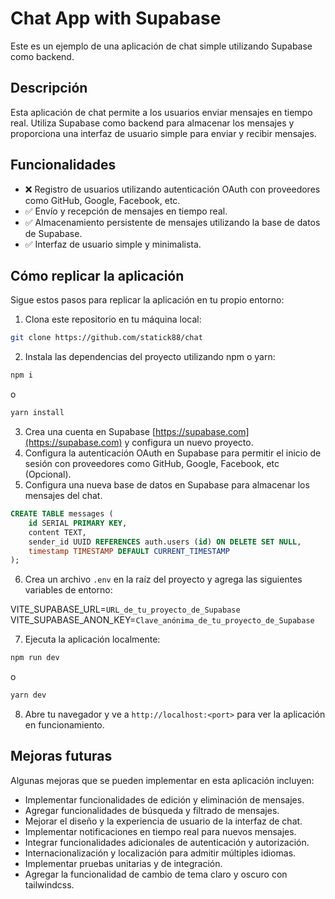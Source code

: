 # Chat App with Supabase

Este es un ejemplo de una aplicación de chat simple utilizando Supabase como backend.

## Descripción

Esta aplicación de chat permite a los usuarios enviar mensajes en tiempo real. Utiliza Supabase como backend para almacenar los mensajes y proporciona una interfaz de usuario simple para enviar y recibir mensajes.

## Funcionalidades

- ❌ Registro de usuarios utilizando autenticación OAuth con proveedores como GitHub, Google, Facebook, etc.
- ✅ Envío y recepción de mensajes en tiempo real.
- ✅ Almacenamiento persistente de mensajes utilizando la base de datos de Supabase.
- ✅ Interfaz de usuario simple y minimalista.

## Cómo replicar la aplicación

Sigue estos pasos para replicar la aplicación en tu propio entorno:

1. Clona este repositorio en tu máquina local:

```bash
git clone https://github.com/statick88/chat
```

2. Instala las dependencias del proyecto utilizando npm o yarn:

```bash
npm i
```
o

```bash
yarn install
```

3. Crea una cuenta en Supabase [https://supabase.com](https://supabase.com) y configura un nuevo proyecto.
4. Configura la autenticación OAuth en Supabase para permitir el inicio de sesión con proveedores como GitHub, Google, Facebook, etc (Opcional).
5. Configura una nueva base de datos en Supabase para almacenar los mensajes del chat.

```sql
CREATE TABLE messages (
    id SERIAL PRIMARY KEY,
    content TEXT,
    sender_id UUID REFERENCES auth.users (id) ON DELETE SET NULL,
    timestamp TIMESTAMP DEFAULT CURRENT_TIMESTAMP
);
```

6. Crea un archivo `.env` en la raíz del proyecto y agrega las siguientes variables de entorno:

VITE_SUPABASE_URL=`URL_de_tu_proyecto_de_Supabase`
VITE_SUPABASE_ANON_KEY=`Clave_anónima_de_tu_proyecto_de_Supabase`

7. Ejecuta la aplicación localmente:

```bash
npm run dev
```
o

```bash
yarn dev
```

8. Abre tu navegador y ve a `http://localhost:<port>` para ver la aplicación en funcionamiento.

## Mejoras futuras

Algunas mejoras que se pueden implementar en esta aplicación incluyen:

- Implementar funcionalidades de edición y eliminación de mensajes.
- Agregar funcionalidades de búsqueda y filtrado de mensajes.
- Mejorar el diseño y la experiencia de usuario de la interfaz de chat.
- Implementar notificaciones en tiempo real para nuevos mensajes.
- Integrar funcionalidades adicionales de autenticación y autorización.
- Internacionalización y localización para admitir múltiples idiomas.
- Implementar pruebas unitarias y de integración.
- Agregar la funcionalidad de cambio de tema claro y oscuro con tailwindcss.
